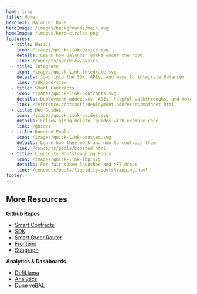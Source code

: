 ```yaml
---
home: true
title: Home
heroText: Balancer Docs
heroImage: /images/backgrounds/main.svg
homeImage: /images/hero-circles.png
features:
  - title: Basics
    icon: /images/quick-link-basics.svg
    details: Learn how Balancer works under the hood
    link: /concepts/overview/basics
  - title: Integrate
    icon: /images/quick-link-integrate.svg
    details: Jump into the SDK, APIs, and ways to integrate Balancer
    link: /sdk/overview
  - title: Smart Contracts
    icon: /images/quick-link-contracts.svg
    details: Deployment addresses, ABIs, helpful walkthroughs, and more
    link: /reference/contracts/deployment-addresses/mainnet.html
  - title: Dev Guides
    icon: /images/quick-link-guides.svg
    details: Follow along helpful guides with example code
    link: /guides
  - title: Boosted Pools
    icon: /images/quick-link-boosted.svg
    details: Learn how they work and how to contruct them
    link: /concepts/pools/boosted.html
  - title: Liquidity Bootstrapping Pools
    icon: /images/quick-link-lbp.svg
    details: For fair token launches and NFT drops
    link: /concepts/pools/liquidity-bootstrapping.html
footer:
---
```


## More Resources

**Github Repos**

- [Smart Contracts](https://github.com/balancer/balancer-v2-monorepo)
- [SDK](https://github.com/balancer/balancer-sdk)
- [Smart Order Router](https://github.com/balancer/balancer-sor)
- [Frontend](https://github.com/balancer/frontend-v2)
- [Subgraph](https://github.com/balancer/balancer-subgraph-v2)

**Analytics & Dashboards**

- [DefiLlama](https://defillama.com/protocol/balancer)
- [Analytics](https://balancer.defilytica.com/)
- [Dune veBAL](https://dune.com/balancerlabs/veBAL)
